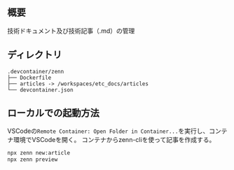 ## 概要
技術ドキュメント及び技術記事（.md）の管理


## ディレクトリ

```
.devcontainer/zenn
├── Dockerfile
├── articles -> /workspaces/etc_docs/articles
└── devcontainer.json
```

## ローカルでの起動方法
VSCodeの`Remote Container: Open Folder in Container...`を実行し、コンテナ環境でVSCodeを開く。
コンテナからzenn-cliを使って記事を作成する。

```bash
npx zenn new:article
npx zenn preview
```
